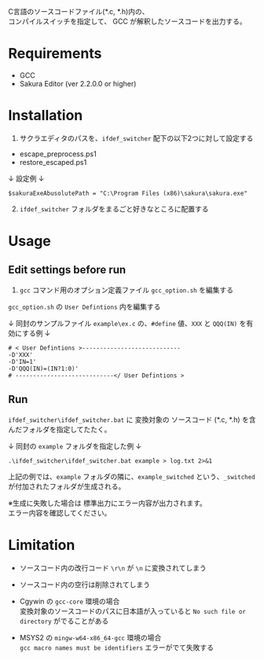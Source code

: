 C言語のソースコードファイル(*.c, *.h)内の、  
コンパイルスイッチを指定して、 GCC が解釈したソースコードを出力する。

# Requirements

 - GCC
 - Sakura Editor (ver 2.2.0.0 or higher)

# Installation

1. サクラエディタのパスを、`ifdef_switcher` 配下の以下2つに対して設定する

 - escape_preprocess.ps1  
 - restore_escaped.ps1  

↓ 設定例 ↓  
```
$sakuraExeAbusolutePath = "C:\Program Files (x86)\sakura\sakura.exe"
```

2. `ifdef_switcher` フォルダをまるごと好きなところに配置する

# Usage

## Edit settings before run
   
1. `gcc` コマンド用のオプション定義ファイル `gcc_option.sh` を編集する

`gcc_option.sh` の `User Defintions` 内を編集する  

↓ 同封のサンプルファイル `example\ex.c` の、`#define` 値、`XXX` と `QQQ(IN)` を有効にする例 ↓
```
# < User Defintions >----------------------------
-D'XXX'
-D'IN=1'
-D'QQQ(IN)=(IN?1:0)'
# ----------------------------</ User Defintions >
```

## Run

`ifdef_switcher\ifdef_switcher.bat` に 変換対象の ソースコード (*.c, *.h) を含んだフォルダを指定してたたく。  

↓ 同封の `example` フォルダを指定した例 ↓
```
.\ifdef_switcher\ifdef_switcher.bat example > log.txt 2>&1
```
上記の例では、`example` フォルダの隣に、`example_switched` という、`_switched` が付加されたフォルダが生成される。

※生成に失敗した場合は 標準出力にエラー内容が出力されます。  
  エラー内容を確認してください。

# Limitation

 - ソースコード内の改行コード `\r\n` が `\n` に変換されてしまう
  
 - ソースコード内の空行は削除されてしまう

 - Cgywin の `gcc-core` 環境の場合  
   変換対象のソースコードのパスに日本語が入っていると `No such file or directory` がでることがある

 - MSYS2 の `mingw-w64-x86_64-gcc` 環境の場合  
   `gcc macro names must be identifiers` エラーがでて失敗する


